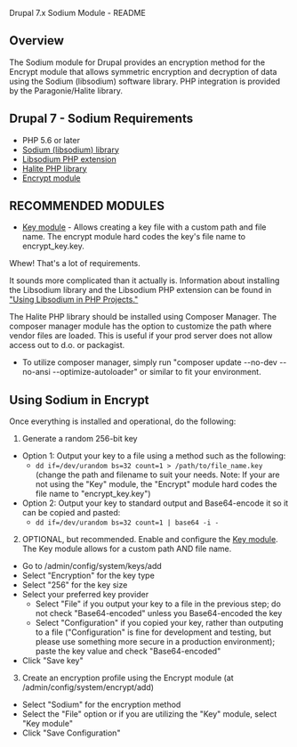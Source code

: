 Drupal 7.x Sodium Module - README

## Overview

The Sodium module for Drupal provides an encryption method for the Encrypt
module that allows symmetric encryption and decryption of data using the
Sodium (libsodium) software library. PHP integration is provided by the
Paragonie/Halite library.

## Drupal 7 - Sodium Requirements

* PHP 5.6 or later
* [Sodium (libsodium) library](https://github.com/jedisct1/libsodium)
* [Libsodium PHP extension](https://github.com/jedisct1/libsodium-php)
* [Halite PHP library](https://github.com/paragonie/halite)
* [Encrypt module](https://www.drupal.org/project/encrypt)

## RECOMMENDED MODULES
* [Key module](https://www.drupal.org/project/key) - Allows creating a key file with a custom path and file name. The encrypt module hard codes the key's file name to encrypt_key.key.

Whew! That's a lot of requirements.

It sounds more complicated than it actually is. Information about installing
the Libsodium library and the Libsodium PHP extension can be found in
["Using Libsodium in PHP Projects."](https://paragonie.com/book/pecl-libsodium)

The Halite PHP library should be installed using Composer Manager. The composer manager module has the option to customize the path where vendor files are loaded. This is useful if your prod server does not allow access out to d.o. or packagist.
  * To utilize composer manager, simply run "composer update --no-dev --no-ansi --optimize-autoloader" or similar to fit your environment.

## Using Sodium in Encrypt

Once everything is installed and operational, do the following:

1. Generate a random 256-bit key
  * Option 1: Output your key to a file using a method such as the following:
    * `dd if=/dev/urandom bs=32 count=1 > /path/to/file_name.key`
        (change the path and filename to suit your needs. Note: If your are not using the "Key" module, the "Encrypt" module hard codes the file name to "encrypt_key.key")
  * Option 2: Output your key to standard output and Base64-encode it so it
     can be copied and pasted:
    * `dd if=/dev/urandom bs=32 count=1 | base64 -i -`

2. OPTIONAL, but recommended. Enable and configure the [Key module](https://www.drupal.org/project/key). The Key module allows for a custom path AND file name.
  * Go to /admin/config/system/keys/add
  * Select "Encryption" for the key type
  * Select "256" for the key size
  * Select your preferred key provider
    * Select "File" if you output your key to a file in the previous step;
  do not check "Base64-encoded" unless you Base64-encoded the key
    * Select "Configuration" if you copied your key, rather than outputing to a file ("Configuration" is fine for development and testing, but please use something more secure in a production environment); paste the key value and check "Base64-encoded"
  * Click "Save key"

3. Create an encryption profile using the Encrypt module (at
   /admin/config/system/encrypt/add)
  * Select "Sodium" for the encryption method
  * Select the "File" option or if you are utilizing the "Key" module, select "Key module"
  * Click "Save Configuration"

